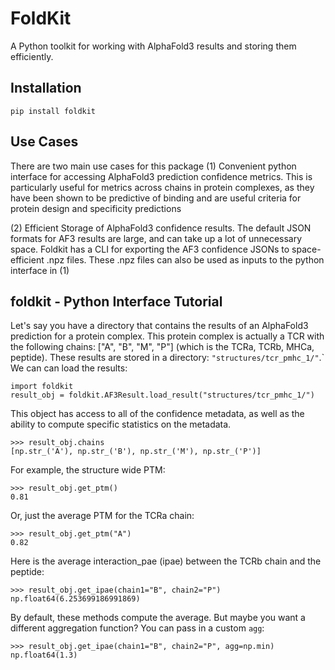 # FoldKit

A Python toolkit for working with AlphaFold3 results and storing them efficiently.

## Installation
`pip install foldkit`

## Use Cases
There are two main use cases for this package
(1) Convenient python interface for accessing AlphaFold3 prediction confidence metrics. This is particularly useful for metrics across chains in protein complexes, as they have been shown to be predictive of binding and are useful criteria for protein design and specificity predictions

(2) Efficient Storage of AlphaFold3 confidence results. The default JSON formats for AF3 results are large, and can take up a lot of unnecessary space. Foldkit has a CLI for exporting the AF3 confidence JSONs to space-efficient .npz files. These .npz files can also be used as inputs to the python interface in (1)

## foldkit - Python Interface Tutorial
Let's say you have a directory that contains the results of an AlphaFold3 prediction for a protein complex. This protein complex is actually a TCR with the following chains: ["A", "B", "M", "P"] (which is the TCRa, TCRb, MHCa, peptide). These results are stored in a directory:
`"structures/tcr_pmhc_1/"`.`
We can can load the results:
```
import foldkit
result_obj = foldkit.AF3Result.load_result("structures/tcr_pmhc_1/")
```
This object has access to all of the confidence metadata, as well as the ability to compute specific statistics on the metadata.
```
>>> result_obj.chains
[np.str_('A'), np.str_('B'), np.str_('M'), np.str_('P')]
``` 
For example, the structure wide PTM:
```
>>> result_obj.get_ptm()
0.81
```
Or, just the average PTM for the TCRa chain:
```
>>> result_obj.get_ptm("A")
0.82
```
Here is the average interaction_pae (ipae) between the TCRb chain and the peptide:
```
>>> result_obj.get_ipae(chain1="B", chain2="P")
np.float64(6.253699186991869)
```

By default, these methods compute the average. But maybe you want a different aggregation function? You can pass in a custom `agg`:
```
>>> result_obj.get_ipae(chain1="B", chain2="P", agg=np.min)
np.float64(1.3)
```
